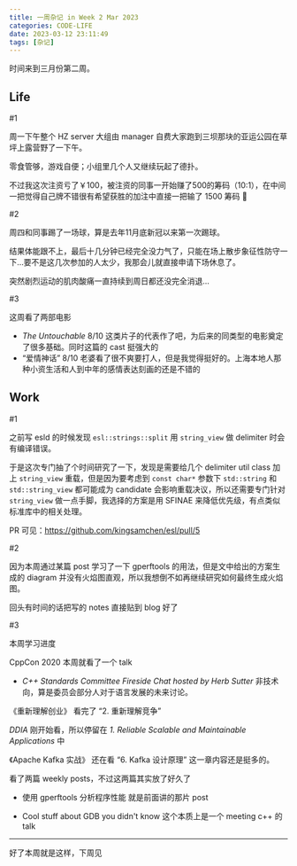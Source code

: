 ```yaml
---
title: 一周杂记 in Week 2 Mar 2023
categories: CODE-LIFE
date: 2023-03-12 23:11:49
tags: [杂记]
---
```

时间来到三月份第二周。

## Life

\#1

周一下午整个 HZ server 大组由 manager 自费大家跑到三坝那块的亚运公园在草坪上露营野了一下午。

零食管够，游戏自便；小组里几个人又继续玩起了德扑。

不过我这次注资亏了￥100，被注资的同事一开始赚了500的筹码（10:1），在中间一把觉得自己牌不错很有希望获胜的加注中直接一把输了 1500 筹码 🤣

\#2

周四和同事踢了一场球，算是去年11月底新冠以来第一次踢球。

结果体能跟不上，最后十几分钟已经完全没力气了，只能在场上散步象征性防守一下...要不是这几次参加的人太少，我那会儿就直接申请下场休息了。

突然剧烈运动的肌肉酸痛一直持续到周日都还没完全消退...

\#3

这周看了两部电影

- _The Untouchable_ 8/10 这类片子的代表作了吧，为后来的同类型的电影奠定了很多基础。同时这篇的 cast 挺强大的
- “爱情神话” 8/10 老婆看了很不爽要打人，但是我觉得挺好的。上海本地人那种小资生活和人到中年的感情表达刻画的还是不错的

## Work

\#1

之前写 esld 的时候发现 `esl::strings::split` 用 `string_view` 做 delimiter 时会有编译错误。

于是这次专门抽了个时间研究了一下，发现是需要给几个 delimiter util class 加上 `string_view` 重载，但是因为要考虑到 `const char*` 参数下 `std::string` 和 `std::string_view` 都可能成为 candidate 会影响重载决议，所以还需要专门针对 `string_view` 做一点手脚，我选择的方案是用 SFINAE 来降低优先级，有点类似标准库中的相关处理。

PR 可见：https://github.com/kingsamchen/esl/pull/5

\#2

因为本周通过某篇 post 学习了一下 gperftools 的用法，但是文中给出的方案生成的 diagram 并没有火焰图直观，所以我想倒不如再继续研究如何最终生成火焰图。

回头有时间的话把写的 notes 直接贴到 blog 好了

\#3

本周学习进度

CppCon 2020 本周就看了一个 talk

- _C++ Standards Committee Fireside Chat hosted by Herb Sutter_
  非技术向，算是委员会部分人对于语言发展的未来讨论。

《重新理解创业》 看完了 “2. 重新理解竞争”

_DDIA_ 刚开始看，所以停留在 _1. Reliable Scalable and Maintainable Applications_ 中

《Apache Kafka 实战》 还在看 “6. Kafka 设计原理” 这一章内容还是挺多的。

看了两篇 weekly posts，不过这两篇其实放了好久了

- 使用 gperftools 分析程序性能
 就是前面讲的那片 post

- Cool stuff about GDB you didn't know
  这个本质上是一个 meeting c++ 的 talk

---

好了本周就是这样，下周见
